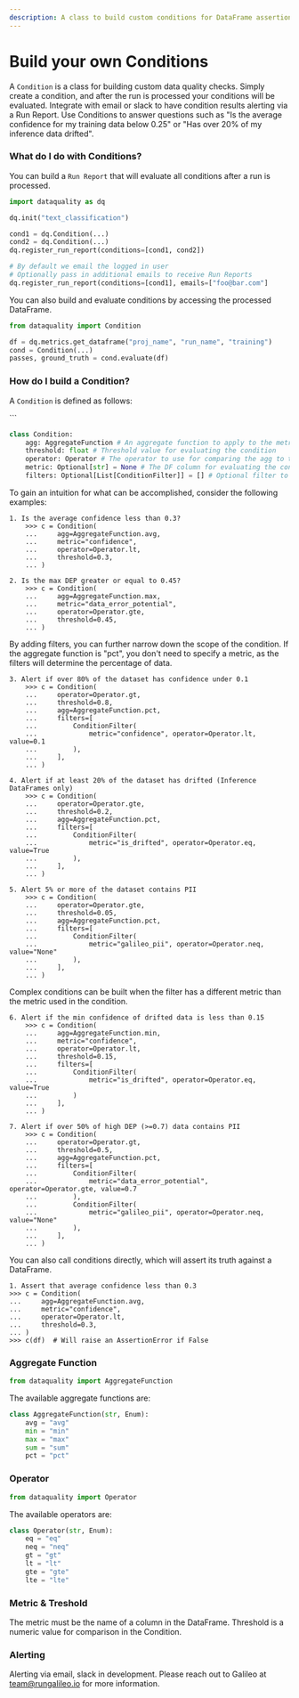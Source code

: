 ```yaml
---
description: A class to build custom conditions for DataFrame assertions and alerting.
---
```


# Build your own Conditions

A `Condition` is a class for building custom data quality checks.  Simply create a condition, and after the run is processed your conditions will be evaluated. Integrate with email or slack to have condition results alerting via a Run Report. Use Conditions to answer questions such as "Is the average confidence for my training data below 0.25" or "Has over 20% of my inference data drifted".



### What do I do with Conditions?

You can build a `Run Report` that will evaluate all conditions after a run is processed.

```python
import dataquality as dq

dq.init("text_classification")

cond1 = dq.Condition(...)
cond2 = dq.Condition(...)
dq.register_run_report(conditions=[cond1, cond2])

# By default we email the logged in user
# Optionally pass in additional emails to receive Run Reports
dq.register_run_report(conditions=[cond1], emails=["foo@bar.com"]
```

You can also build and evaluate conditions by accessing the processed DataFrame.&#x20;

```python
from dataquality import Condition

df = dq.metrics.get_dataframe("proj_name", "run_name", "training")
cond = Condition(...)
passes, ground_truth = cond.evaluate(df)
```



### How do I build a Condition?

A `Condition` is defined as follows:

\`\`\`

```python
class Condition:
    agg: AggregateFunction # An aggregate function to apply to the metric
    threshold: float # Threshold value for evaluating the condition
    operator: Operator # The operator to use for comparing the agg to the threshold
    metric: Optional[str] = None # The DF column for evaluating the condition
    filters: Optional[List[ConditionFilter]] = [] # Optional filter to apply to the DataFrame before evaluating the Condition
```

To gain an intuition for what can be accomplished, consider the following examples:

```
1. Is the average confidence less than 0.3?
    >>> c = Condition(
    ...     agg=AggregateFunction.avg,
    ...     metric="confidence",
    ...     operator=Operator.lt,
    ...     threshold=0.3,
    ... )

2. Is the max DEP greater or equal to 0.45?
    >>> c = Condition(
    ...     agg=AggregateFunction.max,
    ...     metric="data_error_potential",
    ...     operator=Operator.gte,
    ...     threshold=0.45,
    ... )
```

By adding filters, you can further narrow down the scope of the condition. If the aggregate function is "pct", you don't need to specify a metric, as the filters will determine the percentage of data.&#x20;

```
3. Alert if over 80% of the dataset has confidence under 0.1
    >>> c = Condition(
    ...     operator=Operator.gt,
    ...     threshold=0.8,
    ...     agg=AggregateFunction.pct,
    ...     filters=[
    ...         ConditionFilter(
    ...             metric="confidence", operator=Operator.lt, value=0.1
    ...         ),
    ...     ],
    ... )

4. Alert if at least 20% of the dataset has drifted (Inference DataFrames only)
    >>> c = Condition(
    ...     operator=Operator.gte,
    ...     threshold=0.2,
    ...     agg=AggregateFunction.pct,
    ...     filters=[
    ...         ConditionFilter(
    ...             metric="is_drifted", operator=Operator.eq, value=True
    ...         ),
    ...     ],
    ... )

5. Alert 5% or more of the dataset contains PII
    >>> c = Condition(
    ...     operator=Operator.gte,
    ...     threshold=0.05,
    ...     agg=AggregateFunction.pct,
    ...     filters=[
    ...         ConditionFilter(
    ...             metric="galileo_pii", operator=Operator.neq, value="None"
    ...         ),
    ...     ],
    ... )
```

Complex conditions can be built when the filter has a different metric than the metric used in the condition.

```
6. Alert if the min confidence of drifted data is less than 0.15
    >>> c = Condition(
    ...     agg=AggregateFunction.min,
    ...     metric="confidence",
    ...     operator=Operator.lt,
    ...     threshold=0.15,
    ...     filters=[
    ...         ConditionFilter(
    ...             metric="is_drifted", operator=Operator.eq, value=True
    ...         )
    ...     ],
    ... )

7. Alert if over 50% of high DEP (>=0.7) data contains PII
    >>> c = Condition(
    ...     operator=Operator.gt,
    ...     threshold=0.5,
    ...     agg=AggregateFunction.pct,
    ...     filters=[
    ...         ConditionFilter(
    ...             metric="data_error_potential", operator=Operator.gte, value=0.7
    ...         ),
    ...         ConditionFilter(
    ...             metric="galileo_pii", operator=Operator.neq, value="None"
    ...         ),
    ...     ],
    ... )
```

You can also call conditions directly, which will assert its truth against a DataFrame.

```
1. Assert that average confidence less than 0.3
>>> c = Condition(
...     agg=AggregateFunction.avg,
...     metric="confidence",
...     operator=Operator.lt,
...     threshold=0.3,
... )
>>> c(df)  # Will raise an AssertionError if False
```

### Aggregate Function

```python
from dataquality import AggregateFunction
```

The available aggregate functions are:

```python
class AggregateFunction(str, Enum):
    avg = "avg"
    min = "min"
    max = "max"
    sum = "sum"
    pct = "pct"
```

### Operator

```python
from dataquality import Operator
```

The available operators are:

```python
class Operator(str, Enum):
    eq = "eq"
    neq = "neq"
    gt = "gt"
    lt = "lt"
    gte = "gte"
    lte = "lte"
```

### Metric & Treshold

The metric must be the name of a column in the DataFrame. Threshold is a numeric value for comparison in the Condition.&#x20;

### Alerting

Alerting via email, slack in development. Please reach out to Galileo at team@rungalileo.io for more information.
